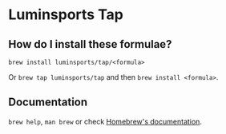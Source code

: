 # Luminsports Tap

## How do I install these formulae?

`brew install luminsports/tap/<formula>`

Or `brew tap luminsports/tap` and then `brew install <formula>`.

## Documentation

`brew help`, `man brew` or check [Homebrew's documentation](https://docs.brew.sh).
